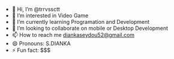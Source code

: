 - 👋 Hi, I’m @trrvssctt
- 👀 I’m interested in Video Game
- 🌱 I’m currently learning Programation and Development 
- 💞️ I’m looking to collaborate on mobile or Desktop Development 
- 📫 How to reach me diankaseydou52@gmail.com
- 😄 Pronouns: S.DIANKA
- ⚡ Fun fact: $$$

<!---
trrvssctt/trrvssctt is a ✨ special ✨ repository because its `README.md` (this file) appears on your GitHub profile.
You can click the Preview link to take a look at your changes.
--->
